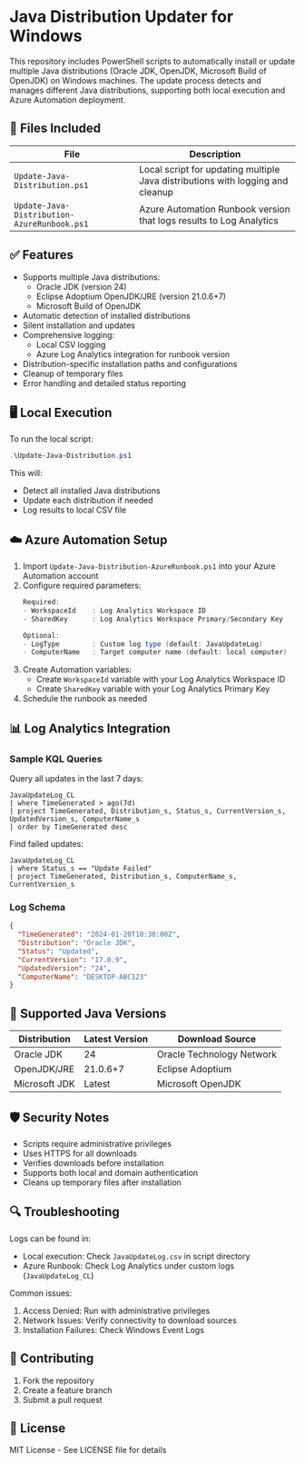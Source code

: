 # Java Distribution Updater for Windows

This repository includes PowerShell scripts to automatically install or update multiple Java distributions (Oracle JDK, OpenJDK, Microsoft Build of OpenJDK) on Windows machines. The update process detects and manages different Java distributions, supporting both local execution and Azure Automation deployment.

## 📁 Files Included

| File | Description |
|------|-------------|
| `Update-Java-Distribution.ps1` | Local script for updating multiple Java distributions with logging and cleanup |
| `Update-Java-Distribution-AzureRunbook.ps1` | Azure Automation Runbook version that logs results to Log Analytics |

## ✅ Features

- Supports multiple Java distributions:
  - Oracle JDK (version 24)
  - Eclipse Adoptium OpenJDK/JRE (version 21.0.6+7)
  - Microsoft Build of OpenJDK
- Automatic detection of installed distributions
- Silent installation and updates
- Comprehensive logging:
  - Local CSV logging
  - Azure Log Analytics integration for runbook version
- Distribution-specific installation paths and configurations
- Cleanup of temporary files
- Error handling and detailed status reporting

## 🖥️ Local Execution

To run the local script:

```powershell
.\Update-Java-Distribution.ps1
```

This will:
- Detect all installed Java distributions
- Update each distribution if needed
- Log results to local CSV file

## ☁️ Azure Automation Setup

1. Import `Update-Java-Distribution-AzureRunbook.ps1` into your Azure Automation account
2. Configure required parameters:
   ```powershell
   Required:
   - WorkspaceId    : Log Analytics Workspace ID
   - SharedKey      : Log Analytics Workspace Primary/Secondary Key
   
   Optional:
   - LogType        : Custom log type (default: JavaUpdateLog)
   - ComputerName   : Target computer name (default: local computer)
   ```
3. Create Automation variables:
   - Create `WorkspaceId` variable with your Log Analytics Workspace ID
   - Create `SharedKey` variable with your Log Analytics Primary Key
4. Schedule the runbook as needed

## 📊 Log Analytics Integration

### Sample KQL Queries

Query all updates in the last 7 days:
```kusto
JavaUpdateLog_CL
| where TimeGenerated > ago(7d)
| project TimeGenerated, Distribution_s, Status_s, CurrentVersion_s, UpdatedVersion_s, ComputerName_s
| order by TimeGenerated desc
```

Find failed updates:
```kusto
JavaUpdateLog_CL
| where Status_s == "Update Failed"
| project TimeGenerated, Distribution_s, ComputerName_s, CurrentVersion_s
```

### Log Schema

```json
{
  "TimeGenerated": "2024-01-20T10:30:00Z",
  "Distribution": "Oracle JDK",
  "Status": "Updated",
  "CurrentVersion": "17.0.9",
  "UpdatedVersion": "24",
  "ComputerName": "DESKTOP-ABC123"
}
```

## 🔄 Supported Java Versions

| Distribution | Latest Version | Download Source |
|--------------|---------------|-----------------|
| Oracle JDK | 24 | Oracle Technology Network |
| OpenJDK/JRE | 21.0.6+7 | Eclipse Adoptium |
| Microsoft JDK | Latest | Microsoft OpenJDK |

## 🛡️ Security Notes

- Scripts require administrative privileges
- Uses HTTPS for all downloads
- Verifies downloads before installation
- Supports both local and domain authentication
- Cleans up temporary files after installation

## 🔍 Troubleshooting

Logs can be found in:
- Local execution: Check `JavaUpdateLog.csv` in script directory
- Azure Runbook: Check Log Analytics under custom logs (`JavaUpdateLog_CL`)

Common issues:
1. Access Denied: Run with administrative privileges
2. Network Issues: Verify connectivity to download sources
3. Installation Failures: Check Windows Event Logs

## 📝 Contributing

1. Fork the repository
2. Create a feature branch
3. Submit a pull request

## 📄 License

MIT License - See LICENSE file for details
